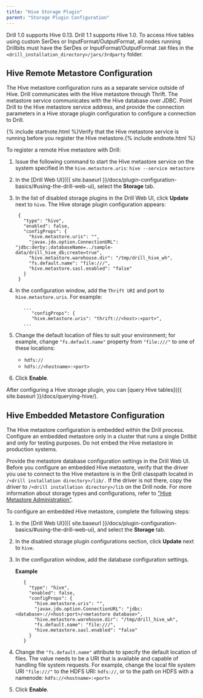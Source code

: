```yaml
---
title: "Hive Storage Plugin"
parent: "Storage Plugin Configuration"
---
```

Drill 1.0 supports Hive 0.13. Drill 1.1 supports Hive 1.0. To access Hive tables
using custom SerDes or InputFormat/OutputFormat, all nodes running Drillbits
must have the SerDes or InputFormat/OutputFormat `JAR` files in the 
`<drill_installation_directory>/jars/3rdparty` folder.

## Hive Remote Metastore Configuration

The Hive metastore configuration runs as a separate service outside
of Hive. Drill communicates with the Hive metastore through Thrift. The
metastore service communicates with the Hive database over JDBC. Point Drill
to the Hive metastore service address, and provide the connection parameters
in a Hive storage plugin configuration to configure a connection to Drill.

{% include startnote.html %}Verify that the Hive metastore service is running before you register the Hive metastore.{% include endnote.html %}  

To register a remote Hive metastore with Drill:

1. Issue the following command to start the Hive metastore service on the system specified in the `hive.metastore.uris`:
   `hive --service metastore`
2. In the [Drill Web UI]({{ site.baseurl }}/docs/plugin-configuration-basics/#using-the-drill-web-ui), select the **Storage** tab.
3. In the list of disabled storage plugins in the Drill Web UI, click **Update** next to `hive`. The Hive storage plugin configuration appears:

        {
          "type": "hive",
          "enabled": false,
          "configProps": {
            "hive.metastore.uris": "",
            "javax.jdo.option.ConnectionURL": "jdbc:derby:;databaseName=../sample-data/drill_hive_db;create=true",
            "hive.metastore.warehouse.dir": "/tmp/drill_hive_wh",
            "fs.default.name": "file:///",
            "hive.metastore.sasl.enabled": "false"
          }
        }
4. In the configuration window, add the `Thrift URI` and port to `hive.metastore.uris`. For example:

          ...
             "configProps": {
             "hive.metastore.uris": "thrift://<host>:<port>",
          ...
5. Change the default location of files to suit your environment; for example, change `"fs.default.name"` property from `"file:///"` to one of these locations:
   * `hdfs://`
   * `hdfs://<hostname>:<port>`
6. Click **Enable**.  

After configuring a Hive storage plugin, you can [query Hive tables]({{ site.baseurl }}/docs/querying-hive/).

## Hive Embedded Metastore Configuration

The Hive metastore configuration is embedded within the Drill process. Configure an embedded metastore only in a cluster that runs a single Drillbit and only for testing purposes. Do not embed the Hive metastore in production systems.

Provide the metastore database configuration settings in the Drill Web UI. Before you configure an embedded Hive metastore, verify that the driver you use to connect to the Hive metastore is in the Drill classpath located in `/<drill installation directory>/lib/.` If the driver is not there, copy the driver to `/<drill
installation directory>/lib` on the Drill node. For more information about storage types and configurations, refer to ["Hive Metastore Administration"](https://cwiki.apache.org/confluence/display/Hive/AdminManual+MetastoreAdmin).

To configure an embedded Hive metastore, complete the following
steps:

1. In the [Drill Web UI]({{ site.baseurl }}/docs/plugin-configuration-basics/#using-the-drill-web-ui), and select the **Storage** tab.
2. In the disabled storage plugin configurations section, click **Update** next to `hive`.
3. In the configuration window, add the database configuration settings.

    **Example**

          {
            "type": "hive",
            "enabled": false,
            "configProps": {
              "hive.metastore.uris": "",
              "javax.jdo.option.ConnectionURL": "jdbc:<database>://<host:port>/<metastore database>",
              "hive.metastore.warehouse.dir": "/tmp/drill_hive_wh",
              "fs.default.name": "file:///",
              "hive.metastore.sasl.enabled": "false"
            }
          }
5. Change the `"fs.default.name"` attribute to specify the default location of files. The value needs to be a URI that is available and capable of handling file system requests. For example, change the local file system URI `"file:///"` to the HDFS URI: `hdfs://`, or to the path on HDFS with a namenode: `hdfs://<hostname>:<port>`
6. Click **Enable**.
  